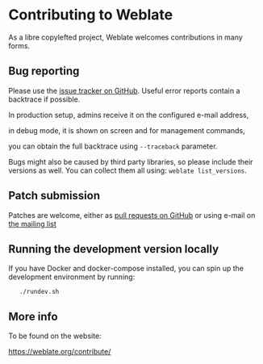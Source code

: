 # Contributing to Weblate

As a libre copylefted project, Weblate welcomes contributions in many forms.

## Bug reporting

Please use the [issue tracker on GitHub][1]. Useful error reports contain a
backtrace if possible.

In production setup, admins receive it on the configured e-mail address,

in debug mode, it is shown on screen and for management commands,

you can obtain the full backtrace using `--traceback` parameter.

Bugs might also be caused by third party libraries, so please include
their versions as well. You can collect them all using:
`weblate list_versions`.

[1]: https://github.com/WeblateOrg/weblate/issues

## Patch submission

Patches are welcome, either as [pull requests on GitHub][2] or using e-mail on
[the mailing list][3]

[2]: https://github.com/WeblateOrg/weblate/pulls
[3]: https://lists.cihar.com/postorius/lists/weblate.lists.cihar.com/

## Running the development version locally

If you have Docker and docker-compose installed, you can spin up the development
environment by running:

```
   ./rundev.sh
```

## More info

To be found on the website:

https://weblate.org/contribute/
